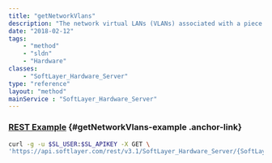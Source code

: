 ```yaml
---
title: "getNetworkVlans"
description: "The network virtual LANs (VLANs) associated with a piece of hardware's network components."
date: "2018-02-12"
tags:
    - "method"
    - "sldn"
    - "Hardware"
classes:
    - "SoftLayer_Hardware_Server"
type: "reference"
layout: "method"
mainService : "SoftLayer_Hardware_Server"
---
```


### [REST Example](#getNetworkVlans-example) <a href="/article/rest/"><i class="fas fa-question"></i></a> {#getNetworkVlans-example .anchor-link} 
```bash
curl -g -u $SL_USER:$SL_APIKEY -X GET \
'https://api.softlayer.com/rest/v3.1/SoftLayer_Hardware_Server/{SoftLayer_Hardware_ServerID}/getNetworkVlans'
```
